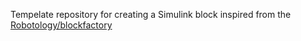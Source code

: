 Tempelate repository for creating a Simulink block inspired from the [Robotology/blockfactory](https://robotology.github.io/blockfactory/mkdocs/create_new_library/#develop-the-c-plugin)
